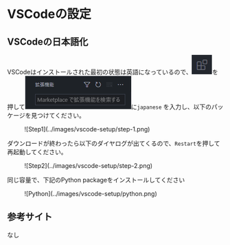 # VSCodeの設定

## VSCodeの日本語化

VSCodeはインストールされた最初の状態は英語になっているので、![Plugin Icon](../images/vscode-setup/plugin.png)を押して![Search](../images/vscode-setup/search.png)に`japanese` を入力し、以下のパッケージを見つけてください。

<figure markdown>
![Step1](../images/vscode-setup/step-1.png)
</figure>

ダウンロードが終わったら以下のダイヤログが出てくるので、`Restart`を押して再起動してください。

<figure markdown>
![Step2](../images/vscode-setup/step-2.png)
</figure>

同じ容量で、下記のPython packageをインストールしてください

<figure markdown>
![Python](../images/vscode-setup/python.png)
</figure>

## 参考サイト
なし